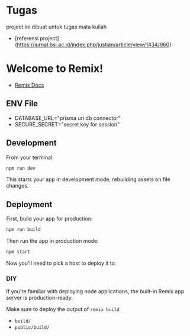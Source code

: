 # Tugas

project ini dibuat untuk tugas mata kuliah

- [referensi project] (https://jurnal.bsi.ac.id/index.php/justian/article/view/1434/960)

# Welcome to Remix!

- [Remix Docs](https://remix.run/docs)

## ENV File

- DATABASE_URL="prisma uri db connector"
- SECURE_SECRET="secret key for session"

## Development

From your terminal:

```sh
npm run dev
```

This starts your app in development mode, rebuilding assets on file changes.

## Deployment

First, build your app for production:

```sh
npm run build
```

Then run the app in production mode:

```sh
npm start
```

Now you'll need to pick a host to deploy it to.

### DIY

If you're familiar with deploying node applications, the built-in Remix app server is production-ready.

Make sure to deploy the output of `remix build`

- `build/`
- `public/build/`
